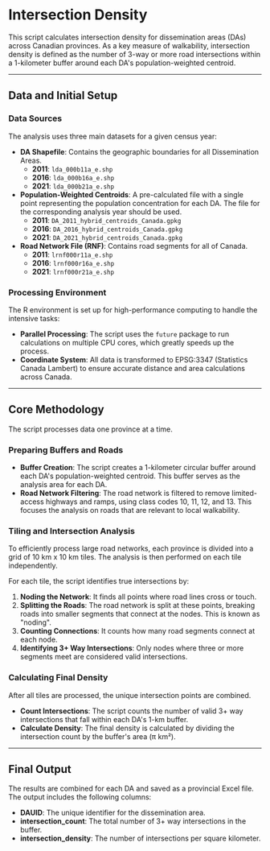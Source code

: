 # Intersection Density

This script calculates intersection density for dissemination areas (DAs) across Canadian provinces. As a key measure of walkability, intersection density is defined as the number of 3-way or more road intersections within a 1-kilometer buffer around each DA's population-weighted centroid.

---
## Data and Initial Setup

### Data Sources

The analysis uses three main datasets for a given census year:

* **DA Shapefile**: Contains the geographic boundaries for all Dissemination Areas.
    * **2011**: `lda_000b11a_e.shp`
    * **2016**: `lda_000b16a_e.shp`
    * **2021**: `lda_000b21a_e.shp`
* **Population-Weighted Centroids**: A pre-calculated file with a single point representing the population concentration for each DA. The file for the corresponding analysis year should be used.
    * **2011**: `DA_2011_hybrid_centroids_Canada.gpkg`
    * **2016**: `DA_2016_hybrid_centroids_Canada.gpkg`
    * **2021**: `DA_2021_hybrid_centroids_Canada.gpkg`
* **Road Network File (RNF)**: Contains road segments for all of Canada.
    * **2011**: `lrnf000r11a_e.shp`
    * **2016**: `lrnf000r16a_e.shp`
    * **2021**: `lrnf000r21a_e.shp`

### Processing Environment

The R environment is set up for high-performance computing to handle the intensive tasks:

* **Parallel Processing**: The script uses the `future` package to run calculations on multiple CPU cores, which greatly speeds up the process.
* **Coordinate System**: All data is transformed to EPSG:3347 (Statistics Canada Lambert) to ensure accurate distance and area calculations across Canada.

---
## Core Methodology

The script processes data one province at a time.

### Preparing Buffers and Roads

* **Buffer Creation**: The script creates a 1-kilometer circular buffer around each DA's population-weighted centroid. This buffer serves as the analysis area for each DA.
* **Road Network Filtering**: The road network is filtered to remove limited-access highways and ramps, using class codes 10, 11, 12, and 13. This focuses the analysis on roads that are relevant to local walkability.

### Tiling and Intersection Analysis

To efficiently process large road networks, each province is divided into a grid of 10 km x 10 km tiles. The analysis is then performed on each tile independently.

For each tile, the script identifies true intersections by:
1.  **Noding the Network**: It finds all points where road lines cross or touch.
2.  **Splitting the Roads**: The road network is split at these points, breaking roads into smaller segments that connect at the nodes. This is known as "noding".
3.  **Counting Connections**: It counts how many road segments connect at each node.
4.  **Identifying 3+ Way Intersections**: Only nodes where three or more segments meet are considered valid intersections.

### Calculating Final Density

After all tiles are processed, the unique intersection points are combined.

* **Count Intersections**: The script counts the number of valid 3+ way intersections that fall within each DA's 1-km buffer.
* **Calculate Density**: The final density is calculated by dividing the intersection count by the buffer's area (π km²).

---
## Final Output

The results are combined for each DA and saved as a provincial Excel file. The output includes the following columns:

* **DAUID**: The unique identifier for the dissemination area.
* **intersection_count**: The total number of 3+ way intersections in the buffer.
* **intersection_density**: The number of intersections per square kilometer.
